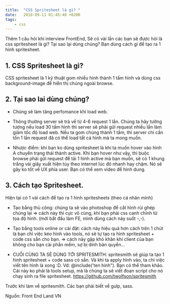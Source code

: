 ```yaml
---
title:  "CSS Spritesheet là gì? "
date:   2018-09-11 01:45:40 +0200
tags:
    - css
---
```


Thêm 1 câu hỏi khi interview FrontEnd, Sẽ có vài lần các bạn sẽ được hỏi là css spritesheet là gì? Tại sao lại dùng chúng? Bạn dùng cách gì để tạo ra 1 hình spritesheet.

## 1. CSS Spritesheet là gì?
CSS spritesheet là 1 kỹ thuật gom nhiều hình thành 1 tấm hình và dùng css background-image để hiển thị chúng ngoài browse.

## 2. Tại sao lai dùng chúng?

- Chúng sẽ làm tăng perfomance khi load web.

- Thông thường server sẽ trả về từ 4-6 request 1 lần. Chúng ta hãy tưởng tượng nếu load 30 tấm hình thì server sẽ phải gửi request nhiều lần làm giảm tốc độ load web. Nếu ta gom chúng thành 1 tấm, thì server chỉ cần tốn 1 lần request đã có thể load tất cả hình mà ta mong muốn.

- Nhược điểm: khi bạn ko dùng spritesheet là khi ta muốn hover vào hình A chuyển trạng thái thành active. Khi bạn hover như vậy, thì buộc browse phải gửi request để tải 1 hình active mà bạn muốn, sẽ có 1 khung trắng vài giây xuất hiện tùy theo internet lúc đó nhanh hay chậm. Nó sẽ gây ko tốt về UX phía user. Bạn có thể xem video để hình dung.

## 3. Cách tạo Spritesheet.
Hiện tại có 1 vài cách để tạo ra 1 hình spritesheets (theo cá nhân mình)

- Tạo bằng thủ công: chúng ta sẽ vào photoshop để cắt hình rùi ghép chúng lại 
=> cách này thì cực vô cùng, khi bạn phải css canh chỉnh từ tọa độ hình. (mới bắt đầu làm FE, mình dùng cách này suốt -,-).

- Tạo bằng tools online or cài đặt: cách này hiệu quả hơn cách trên 1 chút là bạn chỉ việc kéo hình vào tools, nó sẽ tự tạo ra hình spritesheet + code css sẵn cho bạn.
=> cách này gặp khó khăn khi client của bạn không cho bạn cài phần mềm, sợ bị dính bản quyền...

- CUỐI CÙNG TA SẼ DÙNG TỚI SPRITESMITH: spritesmith sẽ giúp ta tạo 1 hình spritesheet + code sass có sẵn. Và khi ta apply hình vào, ta chỉ việc viết tên hình là xong :D. Vd: @include('ten hinh"). Bạn có thể tham khảo. Cái này ko phải là tools setup, mà là chúng ta sẽ viết đoạn script cho nó chạy sinh ra file spritesheet.
https://github.com/twolfson/spritesmith

Trước khi làm về spritesmith. Các bạn phải biết về gulp, sass.

Nguồn: Front End Land VN
